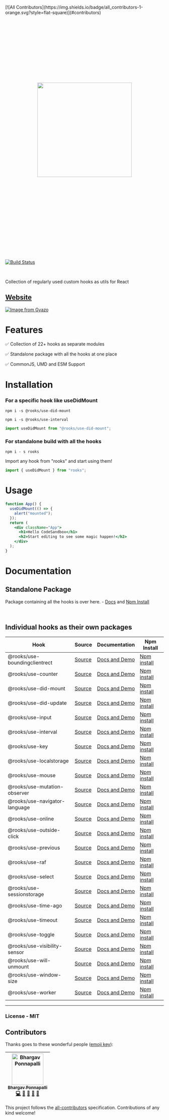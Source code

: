 <br/>
[![All Contributors](https://img.shields.io/badge/all_contributors-1-orange.svg?style=flat-square)](#contributors)
<br/>
<p align="center">
  <img src="https://i.gyazo.com/67b004be5aa811e9ccd8375b9ce274e1.png" height="300" style="margin: 200px 0" />
</p>
<br/>
<br/>

[![Build Status](https://travis-ci.org/imbhargav5/rooks.svg?branch=master)](https://travis-ci.org/imbhargav5/rooks)

<br/>

Collection of regularly used custom hooks as utils for React

## [Website](https://react-hooks.org)

[![Image from Gyazo](https://i.gyazo.com/95e208eb09a97edee34eb65ef1be5367.png)](https://gyazo.com/95e208eb09a97edee34eb65ef1be5367)

# Features

✅ Collection of 22+ hooks as separate modules

✅ Standalone package with all the hooks at one place

✅ CommonJS, UMD and ESM Support

# Installation

### For a specific hook like useDidMount

```
npm i -s @rooks/use-did-mount
```

```
npm i -s @rooks/use-interval
```

```jsx
import useDidMount from "@rooks/use-did-mount";
```

### For standalone build with all the hooks

```
npm i - s rooks
```

Import any hook from "rooks" and start using them!

```jsx
import { useDidMount } from "rooks";
```

# Usage

```jsx
function App() {
  useDidMount(() => {
    alert("mounted");
  });
  return (
    <div className="App">
      <h1>Hello CodeSandbox</h1>
      <h2>Start editing to see some magic happen!</h2>
    </div>
  );
}
```

# Documentation

## Standalone Package

Package containing all the hooks is over here. - [Docs](https://github.com/imbhargav5/rooks/tree/master/packages/rooks) and [Npm Install](https://npmjs.com/package/rooks)

<br/>

## Individual hooks as their own packages

| Hook                          | Source                                                                                | Documentation                                                        | Npm Install                                                            |
| ----------------------------- | ------------------------------------------------------------------------------------- | -------------------------------------------------------------------- | ---------------------------------------------------------------------- |
| @rooks/use-boundingclientrect | [Source](https://github.com/imbhargav5/rooks/tree/master/packages/boundingclientrect) | [Docs and Demo](https://react-hooks.org/hook/use-boundingclientrect) | [Npm install](https://npmjs.com/package/@rooks/use-boundingclientrect) |
| @rooks/use-counter            | [Source](https://github.com/imbhargav5/rooks/tree/master/packages/counter)            | [Docs and Demo](https://react-hooks.org/hook/use-counter)            | [Npm install](https://npmjs.com/package/@rooks/use-counter)            |
| @rooks/use-did-mount          | [Source](https://github.com/imbhargav5/rooks/tree/master/packages/did-mount)          | [Docs and Demo](https://react-hooks.org/hook/use-did-mount)          | [Npm install](https://npmjs.com/package/@rooks/use-did-mount)          |
| @rooks/use-did-update         | [Source](https://github.com/imbhargav5/rooks/tree/master/packages/did-update)         | [Docs and Demo](https://react-hooks.org/hook/use-did-update)         | [Npm install](https://npmjs.com/package/@rooks/use-did-update)         |
| @rooks/use-input              | [Source](https://github.com/imbhargav5/rooks/tree/master/packages/input)              | [Docs and Demo](https://react-hooks.org/hook/use-input)              | [Npm install](https://npmjs.com/package/@rooks/use-input)              |
| @rooks/use-interval           | [Source](https://github.com/imbhargav5/rooks/tree/master/packages/interval)           | [Docs and Demo](https://react-hooks.org/hook/use-interval)           | [Npm install](https://npmjs.com/package/@rooks/use-interval)           |
| @rooks/use-key                | [Source](https://github.com/imbhargav5/rooks/tree/master/packages/key)                | [Docs and Demo](https://react-hooks.org/hook/use-key)                | [Npm install](https://npmjs.com/package/@rooks/use-key)                |
| @rooks/use-localstorage       | [Source](https://github.com/imbhargav5/rooks/tree/master/packages/localstorage)       | [Docs and Demo](https://react-hooks.org/hook/use-localstorage)       | [Npm install](https://npmjs.com/package/@rooks/use-localstorage)       |
| @rooks/use-mouse              | [Source](https://github.com/imbhargav5/rooks/tree/master/packages/mouse)              | [Docs and Demo](https://react-hooks.org/hook/use-mouse)              | [Npm install](https://npmjs.com/package/@rooks/use-mouse)              |
| @rooks/use-mutation-observer  | [Source](https://github.com/imbhargav5/rooks/tree/master/packages/mutation-observer)  | [Docs and Demo](https://react-hooks.org/hook/use-mutation-observer)  | [Npm install](https://npmjs.com/package/@rooks/use-mutation-observer)  |
| @rooks/use-navigator-language | [Source](https://github.com/imbhargav5/rooks/tree/master/packages/navigator-language) | [Docs and Demo](https://react-hooks.org/hook/use-navigator-language) | [Npm install](https://npmjs.com/package/@rooks/use-navigator-language) |
| @rooks/use-online             | [Source](https://github.com/imbhargav5/rooks/tree/master/packages/online)             | [Docs and Demo](https://react-hooks.org/hook/use-online)             | [Npm install](https://npmjs.com/package/@rooks/use-online)             |
| @rooks/use-outside-click      | [Source](https://github.com/imbhargav5/rooks/tree/master/packages/outside-click)      | [Docs and Demo](https://react-hooks.org/hook/use-outside-click)      | [Npm install](https://npmjs.com/package/@rooks/use-outside-click)      |
| @rooks/use-previous           | [Source](https://github.com/imbhargav5/rooks/tree/master/packages/previous)           | [Docs and Demo](https://react-hooks.org/hook/use-previous)           | [Npm install](https://npmjs.com/package/@rooks/use-previous)           |
| @rooks/use-raf                | [Source](https://github.com/imbhargav5/rooks/tree/master/packages/raf)                | [Docs and Demo](https://react-hooks.org/hook/use-raf)                | [Npm install](https://npmjs.com/package/@rooks/use-raf)                |
| @rooks/use-select             | [Source](https://github.com/imbhargav5/rooks/tree/master/packages/select)             | [Docs and Demo](https://react-hooks.org/hook/use-select)             | [Npm install](https://npmjs.com/package/@rooks/use-select)             |
| @rooks/use-sessionstorage     | [Source](https://github.com/imbhargav5/rooks/tree/master/packages/sessionstorage)     | [Docs and Demo](https://react-hooks.org/hook/use-sessionstorage)     | [Npm install](https://npmjs.com/package/@rooks/use-sessionstorage)     |
| @rooks/use-time-ago           | [Source](https://github.com/imbhargav5/rooks/tree/master/packages/time-ago)           | [Docs and Demo](https://react-hooks.org/hook/use-time-ago)           | [Npm install](https://npmjs.com/package/@rooks/use-time-ago)           |
| @rooks/use-timeout            | [Source](https://github.com/imbhargav5/rooks/tree/master/packages/timeout)            | [Docs and Demo](https://react-hooks.org/hook/use-timeout)            | [Npm install](https://npmjs.com/package/@rooks/use-timeout)            |
| @rooks/use-toggle             | [Source](https://github.com/imbhargav5/rooks/tree/master/packages/toggle)             | [Docs and Demo](https://react-hooks.org/hook/use-toggle)             | [Npm install](https://npmjs.com/package/@rooks/use-toggle)             |
| @rooks/use-visibility-sensor  | [Source](https://github.com/imbhargav5/rooks/tree/master/packages/visibility-sensor)  | [Docs and Demo](https://react-hooks.org/hook/use-visibility-sensor)  | [Npm install](https://npmjs.com/package/@rooks/use-visibility-sensor)  |
| @rooks/use-will-unmount       | [Source](https://github.com/imbhargav5/rooks/tree/master/packages/will-unmount)       | [Docs and Demo](https://react-hooks.org/hook/use-will-unmount)       | [Npm install](https://npmjs.com/package/@rooks/use-will-unmount)       |
| @rooks/use-window-size        | [Source](https://github.com/imbhargav5/rooks/tree/master/packages/window-size)        | [Docs and Demo](https://react-hooks.org/hook/use-window-size)        | [Npm install](https://npmjs.com/package/@rooks/use-window-size)        |
| @rooks/use-worker             | [Source](https://github.com/imbhargav5/rooks/tree/master/packages/worker)             | [Docs and Demo](https://react-hooks.org/hook/use-worker)             | [Npm install](https://npmjs.com/package/@rooks/use-worker)             |


<hr/>



### License - MIT

## Contributors

Thanks goes to these wonderful people ([emoji key](https://github.com/all-contributors/all-contributors#emoji-key)):

<!-- ALL-CONTRIBUTORS-LIST:START - Do not remove or modify this section -->
<!-- prettier-ignore -->
| [<img src="https://avatars2.githubusercontent.com/u/2936644?v=4" width="100px;" alt="Bhargav Ponnapalli"/><br /><sub><b>Bhargav Ponnapalli</b></sub>](https://imbhargav5.com/)<br />[💻](https://github.com/imbhargav5/rooks/commits?author=imbhargav5 "Code") [🤔](#ideas-imbhargav5 "Ideas, Planning, & Feedback") [🎨](#design-imbhargav5 "Design") [📖](https://github.com/imbhargav5/rooks/commits?author=imbhargav5 "Documentation") [🐛](https://github.com/imbhargav5/rooks/issues?q=author%3Aimbhargav5 "Bug reports") |
| :---: |
<!-- ALL-CONTRIBUTORS-LIST:END -->

This project follows the [all-contributors](https://github.com/all-contributors/all-contributors) specification. Contributions of any kind welcome!